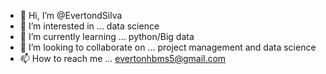- 👋 Hi, I’m @EvertondSilva
- 👀 I’m interested in ... data science
- 🌱 I’m currently learning ... python/Big data
- 💞️ I’m looking to collaborate on ... project management and data science
- 📫 How to reach me ... evertonhbms5@gmail.com

<!---
EvertondSilva/EvertondSilva is a ✨ special ✨ repository because its `README.md` (this file) appears on your GitHub profile.
You can click the Preview link to take a look at your changes.
--->
